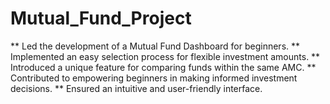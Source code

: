 # Mutual_Fund_Project

** Led the development of a Mutual Fund Dashboard for beginners.
** Implemented an easy selection process for flexible investment amounts.
** Introduced a unique feature for comparing funds within the same AMC.
** Contributed to empowering beginners in making informed investment decisions.
** Ensured an intuitive and user-friendly interface.
